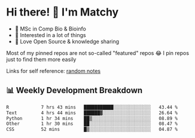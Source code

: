 # Hi there! 👋 I'm Matchy

- 🧬 MSc in Comp Bio & Bioinfo
- 🎈 Interested in a lot of things
- 💜 Love Open Source & knowledge sharing

Most of my pinned repos are not so-called "featured" repos 😂 I pin repos just to find them more easily

Links for self reference: [random notes](https://matchy233.github.io/random-notes)

## 📊 Weekly Development Breakdown

<!--START_SECTION:waka-->

```txt
R            7 hrs 43 mins   ███████████░░░░░░░░░░░░░░   43.44 %
Text         4 hrs 44 mins   ██████▓░░░░░░░░░░░░░░░░░░   26.64 %
Python       1 hr 34 mins    ██▒░░░░░░░░░░░░░░░░░░░░░░   08.89 %
Other        1 hr 30 mins    ██░░░░░░░░░░░░░░░░░░░░░░░   08.47 %
CSS          52 mins         █▒░░░░░░░░░░░░░░░░░░░░░░░   04.87 %
```

<!--END_SECTION:waka-->
